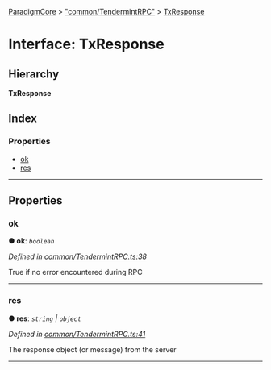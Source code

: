 [ParadigmCore](../README.md) > ["common/TendermintRPC"](../modules/_common_tendermintrpc_.md) > [TxResponse](../interfaces/_common_tendermintrpc_.txresponse.md)

# Interface: TxResponse

## Hierarchy

**TxResponse**

## Index

### Properties

* [ok](_common_tendermintrpc_.txresponse.md#ok)
* [res](_common_tendermintrpc_.txresponse.md#res)

---

## Properties

<a id="ok"></a>

###  ok

**● ok**: *`boolean`*

*Defined in [common/TendermintRPC.ts:38](https://github.com/paradigmfoundation/paradigmcore/blob/f520b2a/src/common/TendermintRPC.ts#L38)*

True if no error encountered during RPC

___
<a id="res"></a>

###  res

**● res**: *`string` \| `object`*

*Defined in [common/TendermintRPC.ts:41](https://github.com/paradigmfoundation/paradigmcore/blob/f520b2a/src/common/TendermintRPC.ts#L41)*

The response object (or message) from the server

___

